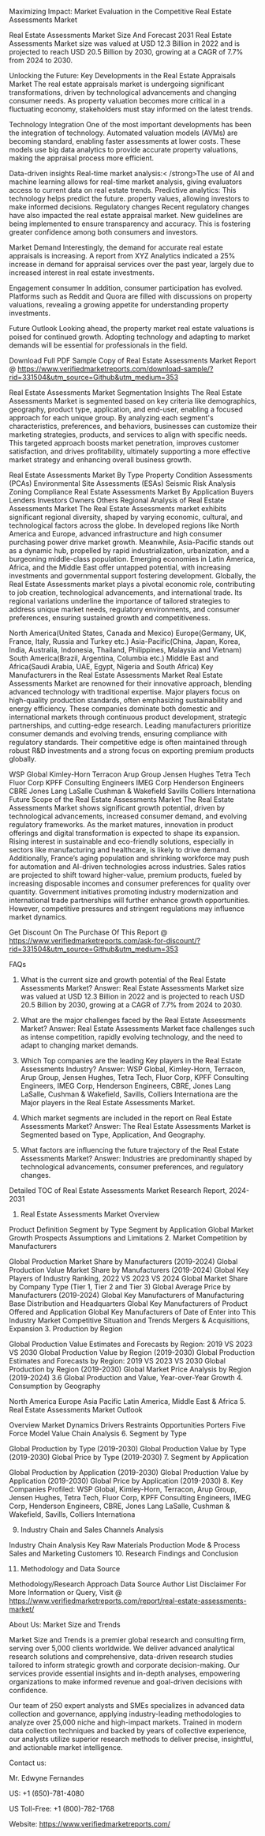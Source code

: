 Maximizing Impact: Market Evaluation in the Competitive Real Estate Assessments Market


Real Estate Assessments Market Size And Forecast 2031
Real Estate Assessments Market size was valued at USD 12.3 Billion in 2022 and is projected to reach USD 20.5 Billion by 2030, growing at a CAGR of 7.7% from 2024 to 2030.

Unlocking the Future: Key Developments in the Real Estate Appraisals Market
The real estate appraisals market is undergoing significant transformations, driven by technological advancements and changing consumer needs. As property valuation becomes more critical in a fluctuating economy, stakeholders must stay informed on the latest trends.

Technology Integration
One of the most important developments has been the integration of technology. Automated valuation models (AVMs) are becoming standard, enabling faster assessments at lower costs. These models use big data analytics to provide accurate property valuations, making the appraisal process more efficient.

Data-driven insights
Real-time market analysis:< /strong>The use of AI and machine learning allows for real-time market analysis, giving evaluators access to current data on real estate trends.
Predictive analytics: This technology helps predict the future. property values, allowing investors to make informed decisions.
Regulatory changes
Recent regulatory changes have also impacted the real estate appraisal market. New guidelines are being implemented to ensure transparency and accuracy. This is fostering greater confidence among both consumers and investors.

Market Demand
Interestingly, the demand for accurate real estate appraisals is increasing. A report from XYZ Analytics indicated a 25% increase in demand for appraisal services over the past year, largely due to increased interest in real estate investments.

Engagement consumer
In addition, consumer participation has evolved. Platforms such as Reddit and Quora are filled with discussions on property valuations, revealing a growing appetite for understanding property investments.

Future Outlook
Looking ahead, the property market real estate valuations is poised for continued growth. Adopting technology and adapting to market demands will be essential for professionals in the field.

Download Full PDF Sample Copy of Real Estate Assessments Market Report @ https://www.verifiedmarketreports.com/download-sample/?rid=331504&utm_source=Github&utm_medium=353

Real Estate Assessments Market Segmentation Insights
The Real Estate Assessments Market is segmented based on key criteria like demographics, geography, product type, application, and end-user, enabling a focused approach for each unique group. By analyzing each segment's characteristics, preferences, and behaviors, businesses can customize their marketing strategies, products, and services to align with specific needs. This targeted approach boosts market penetration, improves customer satisfaction, and drives profitability, ultimately supporting a more effective market strategy and enhancing overall business growth.

Real Estate Assessments Market By Type
Property Condition Assessments (PCAs)
Environmental Site Assessments (ESAs)
Seismic Risk Analysis
Zoning Compliance
Real Estate Assessments Market By Application
Buyers
Lenders
Investors
Owners
Others
Regional Analysis of Real Estate Assessments Market
The Real Estate Assessments market exhibits significant regional diversity, shaped by varying economic, cultural, and technological factors across the globe. In developed regions like North America and Europe, advanced infrastructure and high consumer purchasing power drive market growth. Meanwhile, Asia-Pacific stands out as a dynamic hub, propelled by rapid industrialization, urbanization, and a burgeoning middle-class population. Emerging economies in Latin America, Africa, and the Middle East offer untapped potential, with increasing investments and governmental support fostering development. Globally, the Real Estate Assessments market plays a pivotal economic role, contributing to job creation, technological advancements, and international trade. Its regional variations underline the importance of tailored strategies to address unique market needs, regulatory environments, and consumer preferences, ensuring sustained growth and competitiveness.

North America(United States, Canada and Mexico)
Europe(Germany, UK, France, Italy, Russia and Turkey etc.)
Asia-Pacific(China, Japan, Korea, India, Australia, Indonesia, Thailand, Philippines, Malaysia and Vietnam)
South America(Brazil, Argentina, Columbia etc.)
Middle East and Africa(Saudi Arabia, UAE, Egypt, Nigeria and South Africa)
Key Manufacturers in the Real Estate Assessments Market
Real Estate Assessments Market are renowned for their innovative approach, blending advanced technology with traditional expertise. Major players focus on high-quality production standards, often emphasizing sustainability and energy efficiency. These companies dominate both domestic and international markets through continuous product development, strategic partnerships, and cutting-edge research. Leading manufacturers prioritize consumer demands and evolving trends, ensuring compliance with regulatory standards. Their competitive edge is often maintained through robust R&D investments and a strong focus on exporting premium products globally.

WSP Global
Kimley-Horn
Terracon
Arup Group
Jensen Hughes
Tetra Tech
Fluor Corp
KPFF Consulting Engineers
IMEG Corp
Henderson Engineers
CBRE
Jones Lang LaSalle
Cushman & Wakefield
Savills
Colliers Internationa
Future Scope of the Real Estate Assessments Market
The Real Estate Assessments Market shows significant growth potential, driven by technological advancements, increased consumer demand, and evolving regulatory frameworks. As the market matures, innovation in product offerings and digital transformation is expected to shape its expansion. Rising interest in sustainable and eco-friendly solutions, especially in sectors like manufacturing and healthcare, is likely to drive demand. Additionally, France’s aging population and shrinking workforce may push for automation and AI-driven technologies across industries. Sales ratios are projected to shift toward higher-value, premium products, fueled by increasing disposable incomes and consumer preferences for quality over quantity. Government initiatives promoting industry modernization and international trade partnerships will further enhance growth opportunities. However, competitive pressures and stringent regulations may influence market dynamics.

Get Discount On The Purchase Of This Report @ https://www.verifiedmarketreports.com/ask-for-discount/?rid=331504&utm_source=Github&utm_medium=353

FAQs
1. What is the current size and growth potential of the Real Estate Assessments Market?
Answer: Real Estate Assessments Market size was valued at USD 12.3 Billion in 2022 and is projected to reach USD 20.5 Billion by 2030, growing at a CAGR of 7.7% from 2024 to 2030.

2. What are the major challenges faced by the Real Estate Assessments Market?
Answer: Real Estate Assessments Market face challenges such as intense competition, rapidly evolving technology, and the need to adapt to changing market demands.

3. Which Top companies are the leading Key players in the Real Estate Assessments Industry?
Answer: WSP Global, Kimley-Horn, Terracon, Arup Group, Jensen Hughes, Tetra Tech, Fluor Corp, KPFF Consulting Engineers, IMEG Corp, Henderson Engineers, CBRE, Jones Lang LaSalle, Cushman & Wakefield, Savills, Colliers Internationa are the Major players in the Real Estate Assessments Market.

4. Which market segments are included in the report on Real Estate Assessments Market?
Answer: The Real Estate Assessments Market is Segmented based on Type, Application, And Geography.

5. What factors are influencing the future trajectory of the Real Estate Assessments Market?
Answer: Industries are predominantly shaped by technological advancements, consumer preferences, and regulatory changes.

Detailed TOC of Real Estate Assessments Market Research Report, 2024-2031
1. Real Estate Assessments Market Overview

Product Definition
Segment by Type
Segment by Application
Global Market Growth Prospects
Assumptions and Limitations
2. Market Competition by Manufacturers

Global Production Market Share by Manufacturers (2019-2024)
Global Production Value Market Share by Manufacturers (2019-2024)
Global Key Players of Industry Ranking, 2022 VS 2023 VS 2024
Global Market Share by Company Type (Tier 1, Tier 2 and Tier 3)
Global Average Price by Manufacturers (2019-2024)
Global Key Manufacturers of Manufacturing Base Distribution and Headquarters
Global Key Manufacturers of Product Offered and Application
Global Key Manufacturers of Date of Enter into This Industry
Market Competitive Situation and Trends
Mergers & Acquisitions, Expansion
3. Production by Region

Global Production Value Estimates and Forecasts by Region: 2019 VS 2023 VS 2030
Global Production Value by Region (2019-2030)
Global Production Estimates and Forecasts by Region: 2019 VS 2023 VS 2030
Global Production by Region (2019-2030)
Global Market Price Analysis by Region (2019-2024) 3.6 Global Production and Value, Year-over-Year Growth
4. Consumption by Geography

North America
Europe
Asia Pacific
Latin America, Middle East & Africa
5. Real Estate Assessments Market Outlook

Overview
Market Dynamics
Drivers
Restraints
Opportunities
Porters Five Force Model
Value Chain Analysis 
6. Segment by Type

Global Production by Type (2019-2030)
Global Production Value by Type (2019-2030)
Global Price by Type (2019-2030)
7. Segment by Application

Global Production by Application (2019-2030)
Global Production Value by Application (2019-2030)
Global Price by Application (2019-2030)
8. Key Companies Profiled: WSP Global, Kimley-Horn, Terracon, Arup Group, Jensen Hughes, Tetra Tech, Fluor Corp, KPFF Consulting Engineers, IMEG Corp, Henderson Engineers, CBRE, Jones Lang LaSalle, Cushman & Wakefield, Savills, Colliers Internationa

9. Industry Chain and Sales Channels Analysis

Industry Chain Analysis
Key Raw Materials
Production Mode & Process
Sales and Marketing
Customers
10. Research Findings and Conclusion

11. Methodology and Data Source

Methodology/Research Approach
Data Source
Author List
Disclaimer
For More Information or Query, Visit @ https://www.verifiedmarketreports.com/report/real-estate-assessments-market/

About Us: Market Size and Trends

Market Size and Trends is a premier global research and consulting firm, serving over 5,000 clients worldwide. We deliver advanced analytical research solutions and comprehensive, data-driven research studies tailored to inform strategic growth and corporate decision-making. Our services provide essential insights and in-depth analyses, empowering organizations to make informed revenue and goal-driven decisions with confidence.

Our team of 250 expert analysts and SMEs specializes in advanced data collection and governance, applying industry-leading methodologies to analyze over 25,000 niche and high-impact markets. Trained in modern data collection techniques and backed by years of collective experience, our analysts utilize superior research methods to deliver precise, insightful, and actionable market intelligence.

Contact us:

Mr. Edwyne Fernandes

US: +1 (650)-781-4080

US Toll-Free: +1 (800)-782-1768

Website: https://www.verifiedmarketreports.com/
